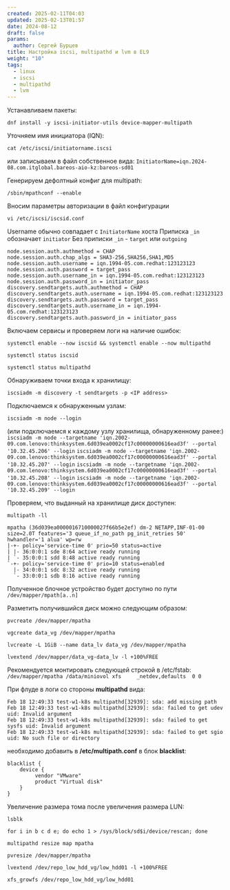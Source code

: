 ```yaml
---
created: 2025-02-11T04:03
updated: 2025-02-13T01:57
date: 2024-08-12
draft: false
params:
  author: Сергей Бурцев
title: Настройка iscsi, multipathd и lvm в EL9
weight: "10"
tags:
  - linux
  - iscsi
  - multipathd
  - lvm
---
```

Устанавливаем пакеты:

    dnf install -y iscsi-initiator-utils device-mapper-multipath

Уточняем имя инициатора (IQN):

    cat /etc/iscsi/initiatorname.iscsi

или записываем в файл собственное вида:
`InitiatorName=iqn.2024-08.com.itglobal.bareos-aio-kz:bareos-sd01`

Генерируем дефолтный конфиг для multipath:

    /sbin/mpathconf --enable

Вносим параметры авторизации в файл конфигурации

    vi /etc/iscsi/iscsid.conf

Username обычно совпадает с `InitiatorName` хоста
Приписка `_in` обозначает `initiator`
Без приписки `_in` - `target` или `outgoing`

    node.session.auth.authmethod = CHAP
    node.session.auth.chap_algs = SHA3-256,SHA256,SHA1,MD5
    node.session.auth.username = iqn.1994-05.com.redhat:123123123
    node.session.auth.password = target_pass
    node.session.auth.username_in = iqn.1994-05.com.redhat:123123123
    node.session.auth.password_in = initiator_pass
    discovery.sendtargets.auth.authmethod = CHAP
    discovery.sendtargets.auth.username = iqn.1994-05.com.redhat:123123123
    discovery.sendtargets.auth.password = target_pass
    discovery.sendtargets.auth.username_in = iqn.1994-05.com.redhat:123123123
    discovery.sendtargets.auth.password_in = initiator_pass

Включаем сервисы и проверяем логи на наличие ошибок:

    systemctl enable --now iscsid && systemctl enable --now multipathd

    systemctl status iscsid

    systemctl status multipathd

Обнаруживаем точки входа к хранилищу:

    iscsiadm -m discovery -t sendtargets -p <IP address>

Подключаемся к обнаруженным узлам:

    iscsiadm -m node --login

(или подключаемся к каждому узлу хранилища, обнаруженному ранее:)
`iscsiadm -m node --targetname 'iqn.2002-09.com.lenovo:thinksystem.6d039ea0002cf17c00000000616ead3f' --portal '10.32.45.206' --login`
`iscsiadm -m node --targetname 'iqn.2002-09.com.lenovo:thinksystem.6d039ea0002cf17c00000000616ead3f' --portal '10.32.45.207' --login`
`iscsiadm -m node --targetname 'iqn.2002-09.com.lenovo:thinksystem.6d039ea0002cf17c00000000616ead3f' --portal '10.32.45.208' --login`
`iscsiadm -m node --targetname 'iqn.2002-09.com.lenovo:thinksystem.6d039ea0002cf17c00000000616ead3f' --portal '10.32.45.209' --login`

Проверяем, что выданный на хранилище диск доступен:

    multipath -ll

    mpatha (36d039ea0000016710000027f66b5e2ef) dm-2 NETAPP,INF-01-00
    size=2.0T features='3 queue_if_no_path pg_init_retries 50' hwhandler='1 alua' wp=rw
    |-+- policy='service-time 0' prio=50 status=active
    | |- 36:0:0:1 sde 8:64 active ready running
    | `- 35:0:0:1 sdd 8:48 active ready running
    `-+- policy='service-time 0' prio=10 status=enabled
      |- 34:0:0:1 sdc 8:32 active ready running
      `- 33:0:0:1 sdb 8:16 active ready running

Полученное блочное устройство будет доступно по пути `/dev/mapper/mpath[a..n]`

Разметить получившийся диск можно следующим образом:

    pvcreate /dev/mapper/mpatha

    vgcreate data_vg /dev/mapper/mpatha

    lvcreate -L 1GiB --name data_lv data_vg /dev/mapper/mpatha

    lvextend /dev/mapper/data_vg-data_lv -l +100%FREE

Рекомендуется монтировать следующей строкой в /etc/fstab:
`/dev/mapper/mpatha /data/miniovol xfs     _netdev,defaults  0 0`

При флуде в логи со стороны **multipathd** вида:

    Feb 18 12:49:33 test-w1-k8s multipathd[32939]: sda: add missing path  
    Feb 18 12:49:33 test-w1-k8s multipathd[32939]: sda: failed to get udev uid: Invalid argument  
    Feb 18 12:49:33 test-w1-k8s multipathd[32939]: sda: failed to get sysfs uid: Invalid argument  
    Feb 18 12:49:33 test-w1-k8s multipathd[32939]: sda: failed to get sgio uid: No such file or directory

необходимо добавить в **/etc/multipath.conf** в блок **blacklist**:

    blacklist {  
        device {  
             vendor "VMware"  
             product "Virtual disk"  
        }  
    }

Увеличение размера тома после увеличения размера LUN:

    lsblk

    for i in b c d e; do echo 1 > /sys/block/sd$i/device/rescan; done

    multipathd resize map mpatha

    pvresize /dev/mapper/mpatha

    lvextend /dev/repo_low_hdd_vg/low_hdd01 -l +100%FREE

    xfs_growfs /dev/repo_low_hdd_vg/low_hdd01
